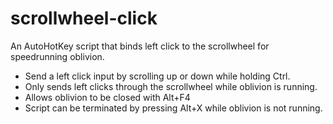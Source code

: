 # scrollwheel-click
An AutoHotKey script that binds left click to the scrollwheel for speedrunning oblivion.

- Send a left click input by scrolling up or down while holding Ctrl.
- Only sends left clicks through the scrollwheel while oblivion is running.
- Allows oblivion to be closed with Alt+F4
- Script can be terminated by pressing Alt+X while oblivion is not running.

